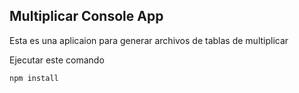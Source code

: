 ## Multiplicar Console App

Esta es una aplicaion para generar archivos de tablas de multiplicar

Ejecutar este comando 

```
npm install

```